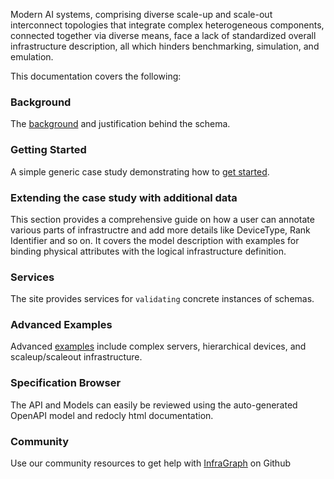 Modern AI systems, comprising diverse scale-up and scale-out interconnect topologies that integrate complex heterogeneous components, connected together via diverse means, face a lack of standardized overall infrastructure description, all which hinders benchmarking, simulation, and emulation.

This documentation covers the following:

### Background
The [background](background.md) and justification behind the schema.

### Getting Started
A simple generic case study demonstrating how to [get started](create.md).

### Extending the case study with additional data
This section provides a comprehensive guide on how a user can annotate various parts of infrastructre and add more details like DeviceType, Rank Identifier and so on. It covers the model description with examples for binding physical attributes with the logical infrastructure definition.

### Services
The site provides services for `validating` concrete instances of schemas.

### Advanced Examples
Advanced [examples](examples.md) include complex servers, hierarchical devices, and scaleup/scaleout infrastructure.

### Specification Browser
The API and Models can easily be reviewed using the auto-generated OpenAPI model and redocly html documentation.

### Community
Use our community resources to get help with [InfraGraph](https://github.com/Keysight/infragraph) on Github



